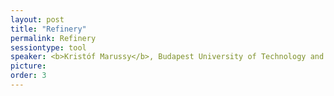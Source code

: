 ```yaml
---
layout: post
title: "Refinery"
permalink: Refinery
sessiontype: tool
speaker: <b>Kristóf Marussy</b>, Budapest University of Technology and Economics, Hungary
picture: 
order: 3
---
```


